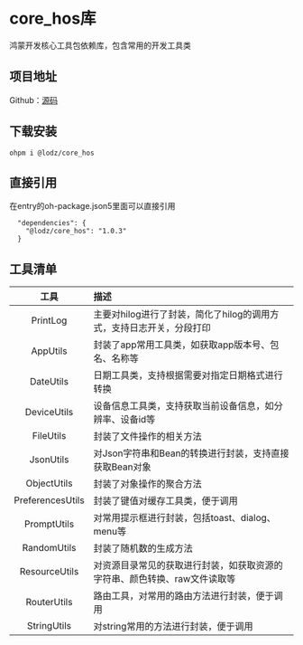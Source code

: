 # core_hos库

鸿蒙开发核心工具包依赖库，包含常用的开发工具类

## 项目地址

Github：[源码](https://github.com/LZ9/AgileDevHOS)

## 下载安装

```
ohpm i @lodz/core_hos
```

## 直接引用
在entry的oh-package.json5里面可以直接引用
```
  "dependencies": {
    "@lodz/core_hos": "1.0.3"
  }
```

## 工具清单

|        工具        | 描述                                      |
|:----------------:|:----------------------------------------|
|     PrintLog     | 主要对hilog进行了封装，简化了hilog的调用方式，支持日志开关，分段打印 |
|     AppUtils     | 封装了app常用工具类，如获取app版本号、包名、名称等            |
|    DateUtils     | 日期工具类，支持根据需要对指定日期格式进行转换                 |
|   DeviceUtils    | 设备信息工具类，支持获取当前设备信息，如分辨率、设备id等           |
|    FileUtils     | 封装了文件操作的相关方法                            |
|    JsonUtils     | 对Json字符串和Bean的转换进行封装，支持直接获取Bean对象       |
|   ObjectUtils    | 封装了对象操作的聚合方法                            |
| PreferencesUtils | 封装了键值对缓存工具类，便于调用                        |
|   PromptUtils    | 对常用提示框进行封装，包括toast、dialog、menu等         |
|   RandomUtils    | 封装了随机数的生成方法                             |
|  ResourceUtils   | 对资源目录常见的获取进行封装，如获取资源的字符串、颜色转换、raw文件读取等  |
|   RouterUtils    | 路由工具，对常用的路由方法进行封装，便于调用                  |
|   StringUtils    | 对string常用的方法进行封装，便于调用                   |      

